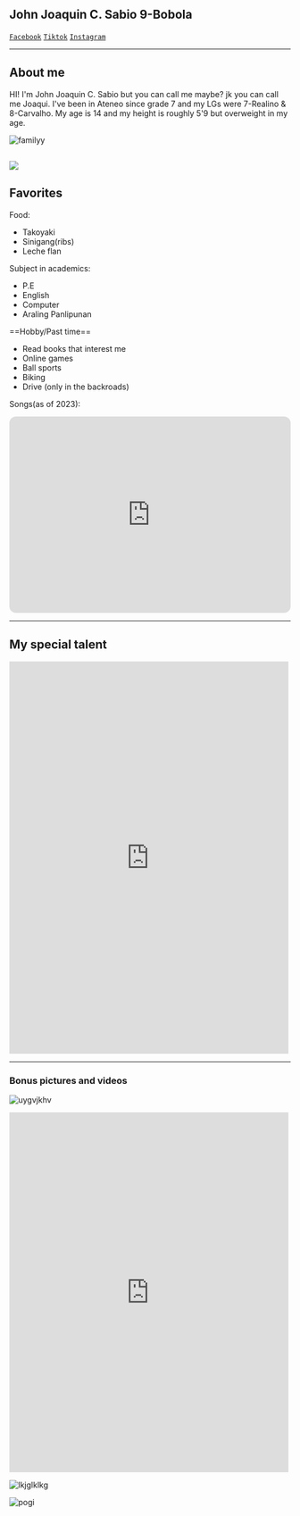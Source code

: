 ## John Joaquin C. Sabio 9-Bobola

[`Facebook`](https://www.facebook.com/profile.php?id=100086511746127) [`Tiktok`](https://www.tiktok.com/@quiwa_chan?is_from_webapp=1&sender_device=pc) [`Instagram`](https://www.instagram.com/quiwaa_16/)

-------
## About me
HI! I'm John Joaquin C. Sabio but you can call me maybe? jk you can call me Joaqui. I've been in Ateneo since grade 7 and my LGs were 7-Realino & 8-Carvalho. My age is 14 and my height is roughly 5'9 but overweight in my age. 

![familyy](https://user-images.githubusercontent.com/122423992/218451168-3d084c43-48cd-4b4c-a361-5207dac45b34.jpg)

![](https://user-images.githubusercontent.com/122423992/218431011-01f817da-8873-45b3-a935-5071c66ef3b0.jpeg)
-------

## Favorites

Food: 
- Takoyaki
- Sinigang(ribs)
- Leche flan
 
Subject in academics:
- P.E
- English
- Computer
- Araling Panlipunan

==Hobby/Past time==
- Read books that interest me
- Online games
- Ball sports
- Biking
- Drive (only in the backroads)

Songs(as of 2023):
<iframe style="border-radius:12px" src="https://open.spotify.com/embed/playlist/5HrEtDwuJjC75k2zNxdrsu?utm_source=generator" width="100%" height="352" frameBorder="0" allowfullscreen="" allow="autoplay; clipboard-write; encrypted-media; fullscreen; picture-in-picture" loading="lazy"></iframe>

-------

## My special talent

<iframe src="https://www.facebook.com/plugins/post.php?href=https%3A%2F%2Fwww.facebook.com%2Fromeo.sabio.5%2Fposts%2Fpfbid02LKV8evywLYkPSTDrAoZ5EQ6Hfr7ZpP2SZeHYFTFYLPmFiwwgw2QiVioD29SSkYirl&show_text=true&width=500" width="500" height="703" style="border:none;overflow:hidden" scrolling="no" frameborder="0" allowfullscreen="true" allow="autoplay; clipboard-write; encrypted-media; picture-in-picture; web-share"></iframe>

-------

### Bonus pictures and videos

![uygvjkhv](https://user-images.githubusercontent.com/122423992/218451060-023f6683-f608-468f-b5e8-f9d825de07d6.jpg)


<iframe src="https://www.facebook.com/plugins/post.php?href=https%3A%2F%2Fwww.facebook.com%2Fromeo.sabio.5%2Fposts%2Fpfbid02z8KFzJJg55WpLCTNrc2WzKopHbF9LFwE8CsYv2rJSiMNARaPJBysYGv5yMqcAh5Tl&show_text=true&width=500" width="500" height="645" style="border:none;overflow:hidden" scrolling="no" frameborder="0" allowfullscreen="true" allow="autoplay; clipboard-write; encrypted-media; picture-in-picture; web-share"></iframe>


![lkjglklkg](https://user-images.githubusercontent.com/122423992/218455027-a46e3f6a-7be0-4214-9fc9-99de34eb05f9.jpg)

![pogi](https://user-images.githubusercontent.com/122423992/218455066-af98a9ec-cc45-475d-93c2-cd3c977622b3.jpg)




